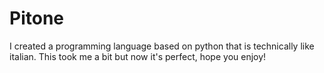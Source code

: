 # Pitone
I created a programming language based on python that is technically like italian. This took me a bit but now it's perfect, hope you enjoy!
